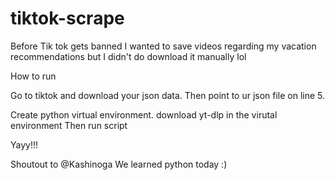 # tiktok-scrape
Before Tik tok gets banned I wanted to save videos regarding my vacation recommendations but I didn't do download it manually lol

How to run

Go to tiktok and download your json data.
Then point to ur json file on line 5.

Create python virtual environment.
download yt-dlp in the virutal environment
Then run script

Yayy!!!

Shoutout to @Kashinoga
We learned python today :)

